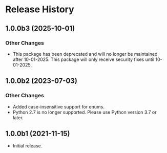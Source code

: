 # Release History

## 1.0.0b3 (2025-10-01)

### Other Changes

- This package has been deprecated and will no longer be maintained after 10-01-2025. This package will only receive security fixes until 10-01-2025.

## 1.0.0b2 (2023-07-03)

### Other Changes

- Added case-insensitive support for enums.
- Python 2.7 is no longer supported. Please use Python version 3.7 or later.

## 1.0.0b1 (2021-11-15)

- Initial release.
